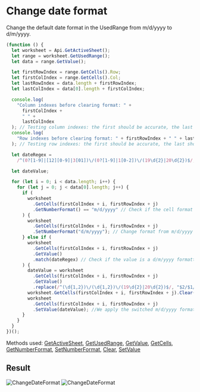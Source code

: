 # Change date format

Change the default date format in the UsedRange from m/d/yyyy to d/m/yyyy.

```ts
(function () {
  let worksheet = Api.GetActiveSheet();
  let range = worksheet.GetUsedRange();
  let data = range.GetValue();

  let firstRowIndex = range.GetCells().Row;
  let firstColIndex = range.GetCells().Col;
  let lastRowIndex = data.length + firstRowIndex;
  let lastColIndex = data[0].length + firstColIndex;

  console.log(
    "Column indexes before clearing format: " +
      firstColIndex +
      " " +
      lastColIndex
  ); // Testing column indexes: the first should be accurate, the last should be +1
  console.log(
    "Row indexes before clearing format: " + firstRowIndex + " " + lastRowIndex
  ); // Testing row indexes: the first should be accurate, the last should be +1

  let dateRegex =
    /^(0?[1-9]|[12][0-9]|3[01])\/(0?[1-9]|1[0-2])\/(19\d{2}|20\d{2})$/;

  let dateValue;

  for (let i = 0; i < data.length; i++) {
    for (let j = 0; j < data[0].length; j++) {
      if (
        worksheet
          .GetCells(firstColIndex + i, firstRowIndex + j)
          .GetNumberFormat() == "m/d/yyyy" // Check if the cell format is m/d/yyyy
      ) {
        worksheet
          .GetCells(firstColIndex + i, firstRowIndex + j)
          .SetNumberFormat("d/m/yyyy"); // Change format from m/d/yyyy to d/m/yyyy
      } else if (
        worksheet
          .GetCells(firstColIndex + i, firstRowIndex + j)
          .GetValue()
          .match(dateRegex) // Check if the value is a d/m/yyyy formatted string
      ) {
        dateValue = worksheet
          .GetCells(firstColIndex + i, firstRowIndex + j)
          .GetValue()
          .replace(/^(\d{1,2})\/(\d{1,2})\/(19\d{2}|20\d{2})$/, "$2/$1/$3"); //Swap the d/m/yyyy string into a m/d/yyyy
        worksheet.GetCells(firstColIndex + i, firstRowIndex + j).Clear(); //We clear the value and formatting
        worksheet
          .GetCells(firstColIndex + i, firstRowIndex + j)
          .SetValue(dateValue); //We apply the switched m/d/yyyy format, and because of that, this allows it to be recognized as a date
      }
    }
  }
})();
```

Methods used: [GetActiveSheet](../../../../office-api/usage-api/spreadsheet-api/Api/Methods/GetActiveSheet.md), [GetUsedRange](../../../../office-api/usage-api/spreadsheet-api/ApiWorksheet/Methods/GetUsedRange.md), [GetValue](../../../../office-api/usage-api/spreadsheet-api/ApiRange/Methods/GetValue.md), [GetCells](../../../../office-api/usage-api/spreadsheet-api/ApiRange/Methods/GetCells.md), [GetNumberFormat](../../../../office-api/usage-api/spreadsheet-api/ApiRange/Methods/GetNumberFormat.md), [SetNumberFormat](../../../../office-api/usage-api/spreadsheet-api/ApiRange/Methods/SetNumberFormat.md), [Clear](../../../../office-api/usage-api/spreadsheet-api/ApiRange/Methods/Clear.md), [SetValue](../../../../office-api/usage-api/spreadsheet-api/ApiRange/Methods/SetValue.md)

## Result

![ChangeDateFormat](/assets/images/plugins/change-date-format.png#gh-light-mode-only)
![ChangeDateFormat](/assets/images/plugins/change-date-format.dark.png#gh-dark-mode-only)

